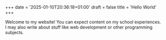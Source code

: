 +++
date = '2025-01-10T20:36:18+01:00'
draft = false
title = 'Hello World'
+++

Welcome to my website!
You can expect content on my school experiences.
I may also write about stuff like web development or other programming subjects.
